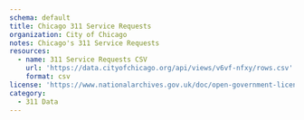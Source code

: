 ```yaml
---
schema: default
title: Chicago 311 Service Requests 
organization: City of Chicago
notes: Chicago's 311 Service Requests
resources:
  - name: 311 Service Requests CSV
    url: 'https://data.cityofchicago.org/api/views/v6vf-nfxy/rows.csv'
    format: csv
license: 'https://www.nationalarchives.gov.uk/doc/open-government-licence/version/3/'
category:
  - 311 Data
---
```

